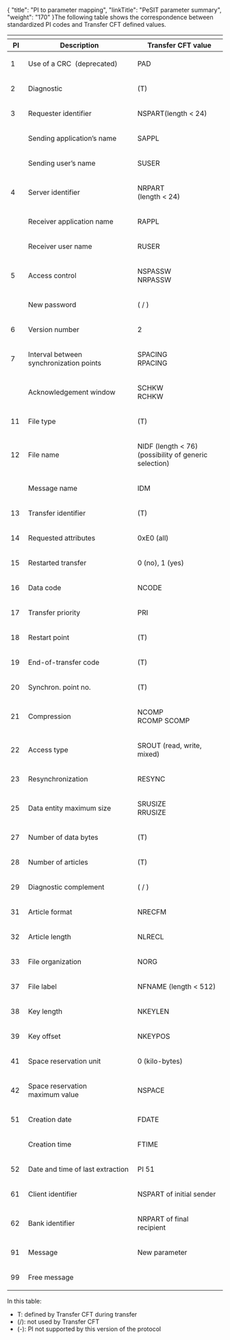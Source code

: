 {
    "title": "PI to parameter mapping",
    "linkTitle": "PeSIT parameter summary",
    "weight": "170"
}The following table shows the correspondence between
standardized PI codes and Transfer CFT defined values.

<table>
   <th>
      <tr>
<th>PI         </th>
<th>Description         </th>
<th> Transfer CFT value         </th>
      </tr>
   </thead>
   <tbody>
      <tr>
         <td><p>1 </p>         </td>
         <td><p>Use of a CRC  (deprecated)</p>         </td>
         <td><p>PAD </p>         </td>
      </tr>
      <tr>
         <td><p>2 </p>         </td>
         <td><p>Diagnostic </p>         </td>
         <td><p>(T) </p>         </td>
      </tr>
      <tr>
         <td><p>3 </p>         </td>
         <td><p>Requester identifier</p>         </td>
         <td><p>NSPART(length &lt; 24) </p>         </td>
      </tr>
      <tr>
         <td><p> </p>         </td>
         <td><p>Sending application’s name </p>         </td>
         <td><p>SAPPL </p>         </td>
      </tr>
      <tr>
         <td><p> </p>         </td>
         <td><p>Sending user’s name </p>         </td>
         <td><p>SUSER </p>         </td>
      </tr>
      <tr>
         <td><p>4 </p>         </td>
         <td><p>Server identifier </p>         </td>
         <td><p>NRPART<br />
(length &lt; 24) </p>         </td>
      </tr>
      <tr>
         <td><p> </p>         </td>
         <td><p>Receiver application name </p>         </td>
         <td><p>RAPPL </p>         </td>
      </tr>
      <tr>
         <td><p> </p>         </td>
         <td><p>Receiver user name </p>         </td>
         <td><p>RUSER </p>         </td>
      </tr>
      <tr>
         <td><p>5 </p>         </td>
         <td><p>Access control </p>         </td>
         <td><p>NSPASSW<br />
NRPASSW </p>         </td>
      </tr>
      <tr>
         <td><p> </p>         </td>
         <td><p>New password </p>         </td>
         <td><p>( / ) </p>         </td>
      </tr>
      <tr>
         <td><p>6 </p>         </td>
         <td><p>Version number </p>         </td>
         <td><p>2  </p>         </td>
      </tr>
      <tr>
         <td><p>7 </p>         </td>
         <td><p>Interval between synchronization points  </p>         </td>
         <td><p>SPACING<br />
RPACING </p>         </td>
      </tr>
      <tr>
         <td><p> </p>         </td>
         <td><p>Acknowledgement window </p>         </td>
         <td><p>SCHKW<br />
RCHKW </p>         </td>
      </tr>
      <tr>
         <td><p>11 </p>         </td>
         <td><p>File type </p>         </td>
         <td><p>(T) </p>         </td>
      </tr>
      <tr>
         <td><p>12 </p>         </td>
         <td><p>File name </p>         </td>
         <td><p>NIDF (length &lt; 76)<br />
(possibility of generic selection) </p>         </td>
      </tr>
      <tr>
         <td><p> </p>         </td>
         <td><p>Message name  </p>         </td>
         <td><p>IDM </p>         </td>
      </tr>
      <tr>
         <td><p>13 </p>         </td>
         <td><p>Transfer identifier </p>         </td>
         <td><p>(T) </p>         </td>
      </tr>
      <tr>
         <td><p>14 </p>         </td>
         <td><p>Requested attributes </p>         </td>
         <td><p>0xE0 (all)  </p>         </td>
      </tr>
      <tr>
         <td><p>15 </p>         </td>
         <td><p>Restarted transfer </p>         </td>
         <td><p>0 (no), 1 (yes) </p>         </td>
      </tr>
      <tr>
         <td><p>16 </p>         </td>
         <td><p>Data code </p>         </td>
         <td><p>NCODE </p>         </td>
      </tr>
      <tr>
         <td><p>17 </p>         </td>
         <td><p>Transfer priority </p>         </td>
         <td><p>PRI </p>         </td>
      </tr>
      <tr>
         <td><p>18 </p>         </td>
         <td><p>Restart point </p>         </td>
         <td><p>(T) </p>         </td>
      </tr>
      <tr>
         <td><p>19 </p>         </td>
         <td><p>End-of-transfer code </p>         </td>
         <td><p>(T) </p>         </td>
      </tr>
      <tr>
         <td><p>20 </p>         </td>
         <td><p>Synchron. point no. </p>         </td>
         <td><p>(T) </p>         </td>
      </tr>
      <tr>
         <td><p>21 </p>         </td>
         <td><p>Compression </p>         </td>
         <td><p>NCOMP<br />
RCOMP SCOMP  </p>         </td>
      </tr>
      <tr>
         <td><p>22 </p>         </td>
         <td><p>Access type </p>         </td>
         <td><p>SROUT (read, write, mixed) </p>         </td>
      </tr>
      <tr>
         <td><p>23 </p>         </td>
         <td><p>Resynchronization </p>         </td>
         <td><p>RESYNC </p>         </td>
      </tr>
      <tr>
         <td><p>25 </p>         </td>
         <td><p>Data entity maximum size </p>         </td>
         <td><p>SRUSIZE<br />
RRUSIZE  </p>         </td>
      </tr>
      <tr>
         <td><p>27 </p>         </td>
         <td><p>Number of data bytes </p>         </td>
         <td><p>(T) </p>         </td>
      </tr>
      <tr>
         <td><p>28 </p>         </td>
         <td><p>Number of articles </p>         </td>
         <td><p>(T)  </p>         </td>
      </tr>
      <tr>
         <td><p>29 </p>         </td>
         <td><p>Diagnostic complement </p>         </td>
         <td><p>( / ) </p>         </td>
      </tr>
      <tr>
         <td><p>31 </p>         </td>
         <td><p>Article format </p>         </td>
         <td><p>NRECFM </p>         </td>
      </tr>
      <tr>
         <td><p>32 </p>         </td>
         <td><p>Article length  </p>         </td>
         <td><p>NLRECL </p>         </td>
      </tr>
      <tr>
         <td><p>33 </p>         </td>
         <td><p>File organization </p>         </td>
         <td><p>NORG </p>         </td>
      </tr>
      <tr>
         <td><p>37 </p>         </td>
         <td><p>File label </p>         </td>
         <td><p>NFNAME (length &lt; 512) </p>         </td>
      </tr>
      <tr>
         <td><p>38 </p>         </td>
         <td><p>Key length </p>         </td>
         <td><p>NKEYLEN </p>         </td>
      </tr>
      <tr>
         <td><p>39 </p>         </td>
         <td><p>Key offset </p>         </td>
         <td><p>NKEYPOS </p>         </td>
      </tr>
      <tr>
         <td><p>41 </p>         </td>
         <td><p>Space reservation unit </p>         </td>
         <td><p>0 (kilo-bytes)  </p>         </td>
      </tr>
      <tr>
         <td><p>42 </p>         </td>
         <td><p>Space reservation<br />
maximum value </p>         </td>
         <td><p>NSPACE  </p>         </td>
      </tr>
      <tr>
         <td><p>51 </p>         </td>
         <td><p>Creation date </p>         </td>
         <td><p>FDATE  </p>         </td>
      </tr>
      <tr>
         <td><p> </p>         </td>
         <td><p>Creation time </p>         </td>
         <td><p>FTIME </p>         </td>
      </tr>
      <tr>
         <td><p>52 </p>         </td>
         <td><p>Date and time of last extraction </p>         </td>
         <td><p>PI 51 </p>         </td>
      </tr>
      <tr>
         <td><p>61 </p>         </td>
         <td><p>Client identifier</p>         </td>
         <td><p>NSPART of initial sender </p>         </td>
      </tr>
      <tr>
         <td><p>62 </p>         </td>
         <td><p>Bank identifier</p>         </td>
         <td><p>NRPART of final recipient </p>         </td>
      </tr>
      <tr>
         <td><p>91 </p>         </td>
         <td><p>Message </p>         </td>
         <td><p>New parameter  </p>         </td>
      </tr>
      <tr>
         <td><p>99 </p>         </td>
         <td><p>Free message </p>         </td>
         <td>         </td>
      </tr>
   </tbody>
</table>

In this table:

-   T: defined by Transfer
    CFT during transfer
-   (/): not used by
    Transfer CFT
-   (-): PI not supported
    by this version of the protocol
